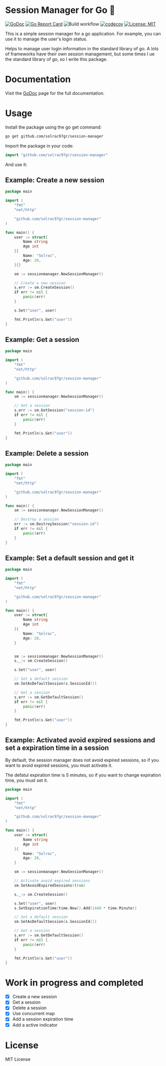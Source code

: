 # Session Manager for Go 📂
[![GoDoc](https://godoc.org/github.com/solrac97gr/session-manager?status.svg)](https://godoc.org/github.com/solrac97gr/session-manager)
[![Go Report Card](https://goreportcard.com/badge/github.com/solrac97gr/session-manager)](https://goreportcard.com/report/github.com/solrac97gr/session-manager)
![Build workflow](https://github.com/solrac97gr/session-manager/actions/workflows/workflows.yml/badge.svg)
[![codecov](https://codecov.io/gh/solrac97gr/session-manager/branch/main/graph/badge.svg)](https://codecov.io/gh/solrac97gr/session-manager)
[![License: MIT](https://img.shields.io/badge/License-MIT-yellow.svg)](https://opensource.org/licenses/MIT)

This is a simple session manager for a go application. For example, you can use it to manage the user's login status.

Helps to manage user login information in the standard library of go. A lots of frameworks have their own session management, but some times I ue the standard library of go, so I write this package.

# Documentation

Visit the [GoDoc](https://godoc.org/github.com/solrac97gr/session-manager) page for the full documentation.



# Usage

Install the package using the go get command:

```bash
go get github.com/solrac97gr/session-manager
```

Import the package in your code:

```go
import "github.com/solrac97gr/session-manager"
```

And use it:

## Example: Create a new session
```go
package main

import (
    "fmt"
    "net/http"

    "github.com/solrac97gr/session-manager"
)

func main() {
    user := struct{
        Name string
        Age int
    }{
        Name: "Solrac",
        Age: 20,
    }{}

    sm := sessionmanager.NewSessionManager()

    // Create a new session
    s,err := sm.CreateSession()
    if err != nil {
        panic(err)
    }

    s.Set("user", user)

    fmt.Println(s.Get("user"))
}
```

## Example: Get a session
```go
package main

import (
    "fmt"
    "net/http"

    "github.com/solrac97gr/session-manager"
)

func main() {
    sm := sessionmanager.NewSessionManager()

    // Get a session
    s,err := sm.GetSession("session-id")
    if err != nil {
        panic(err)
    }

    fmt.Println(s.Get("user"))
}
```
## Example: Delete a session
```go
package main

import (
    "fmt"
    "net/http"

    "github.com/solrac97gr/session-manager"
)

func main() {
    sm := sessionmanager.NewSessionManager()

    // Destroy a session
    err := sm.DestroySession("session-id")
    if err != nil {
        panic(err)
    }
}
```
## Example: Set a default session and get it
```go
package main

import (
    "fmt"
    "net/http"

    "github.com/solrac97gr/session-manager"
)

func main() {
    user := struct{
        Name string
        Age int
    }{
        Name: "Solrac",
        Age: 20,
    }


    sm := sessionmanager.NewSessionManager()
    s,_:= sm.CreateSession()

    s.Set("user", user)

    // Set a default session
    sm.SetAsDefaultSession(s.SessionId())

    // Get a session
    s,err := sm.GetDefaultSession()
    if err != nil {
        panic(err)
    }

    fmt.Println(s.Get("user"))
}
```

## Example: Activated avoid expired sessions and set a expiration time in a session

By default, the session manager does not avoid expired sessions, so if you want to avoid expired sessions, you must activate it.

The defatul expiration time is 5 minutes, so if you want to change expiration time, you must set it.

```go
package main

import (
    "fmt"
    "net/http"

    "github.com/solrac97gr/session-manager"
)

func main() {
    user := struct{
        Name string
        Age int
    }{
        Name: "Solrac",
        Age: 20,
    }

    sm := sessionmanager.NewSessionManager()

    // Activate avoid expired sessions
    sm.SetAvoidExpiredSessions(true)

    s,_:= sm.CreateSession()

    s.Set("user", user)
    s.SetExpirationTime(time.Now().Add(1440 * time.Minute))

    // Set a default session
    sm.SetAsDefaultSession(s.SessionId())

    // Get a session
    s,err := sm.GetDefaultSession()
    if err != nil {
        panic(err)
    }

    fmt.Println(s.Get("user"))
}
```


# Work in progress and completed
- [x] Create a new session
- [x] Get a session
- [x] Delete a session
- [x] Use concurrent map
- [x] Add a session expiration time
- [x] Add a active indicator

# License
MIT License